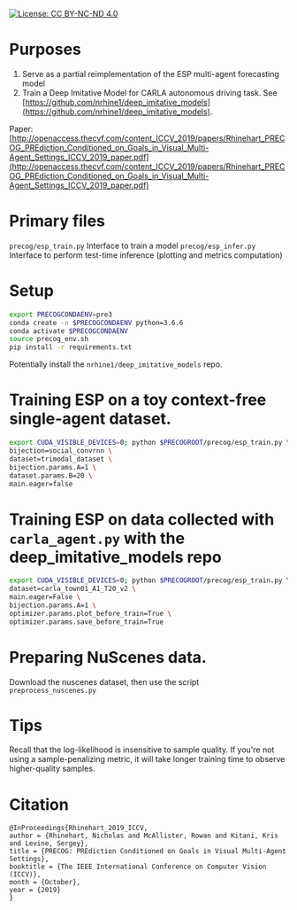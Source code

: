 [![License: CC BY-NC-ND 4.0](https://img.shields.io/badge/License-CC%20BY--NC--ND%204.0-lightgrey.svg)](https://creativecommons.org/licenses/by-nc-nd/4.0/)

# Purposes

1. Serve as a partial reimplementation of the ESP multi-agent forecasting model
2. Train a Deep Imitative Model for CARLA autonomous driving task. See [https://github.com/nrhine1/deep_imitative_models](https://github.com/nrhine1/deep_imitative_models).

Paper:
[http://openaccess.thecvf.com/content_ICCV_2019/papers/Rhinehart_PRECOG_PREdiction_Conditioned_on_Goals_in_Visual_Multi-Agent_Settings_ICCV_2019_paper.pdf](http://openaccess.thecvf.com/content_ICCV_2019/papers/Rhinehart_PRECOG_PREdiction_Conditioned_on_Goals_in_Visual_Multi-Agent_Settings_ICCV_2019_paper.pdf)

# Primary files
`precog/esp_train.py` Interface to train a model
`precog/esp_infer.py` Interface to perform test-time inference (plotting and metrics computation)

# Setup

```bash
export PRECOGCONDAENV=pre3
conda create -n $PRECOGCONDAENV python=3.6.6
conda activate $PRECOGCONDAENV
source precog_env.sh
pip install -r requirements.txt
```

Potentially install the `nrhine1/deep_imitative_models` repo.

# Training ESP on a toy context-free single-agent dataset.
```bash
export CUDA_VISIBLE_DEVICES=0; python $PRECOGROOT/precog/esp_train.py \
bijection=social_convrnn \
dataset=trimodal_dataset \
bijection.params.A=1 \
dataset.params.B=20 \
main.eager=false
```

# Training ESP on data collected with `carla_agent.py` with the deep_imitative_models repo

```bash
export CUDA_VISIBLE_DEVICES=0; python $PRECOGROOT/precog/esp_train.py \
dataset=carla_town01_A1_T20_v2 \
main.eager=False \
bijection.params.A=1 \
optimizer.params.plot_before_train=True \
optimizer.params.save_before_train=True
```

# Preparing NuScenes data.
Download the nuscenes dataset, then use the script `preprocess_nuscenes.py`

# Tips
Recall that the log-likelihood is insensitive to sample quality. If you're not using a sample-penalizing metric, it will take longer training time to observe higher-quality samples.

# Citation
```
@InProceedings{Rhinehart_2019_ICCV,
author = {Rhinehart, Nicholas and McAllister, Rowan and Kitani, Kris and Levine, Sergey},
title = {PRECOG: PREdiction Conditioned on Goals in Visual Multi-Agent Settings},
booktitle = {The IEEE International Conference on Computer Vision (ICCV)},
month = {October},
year = {2019}
}
```
